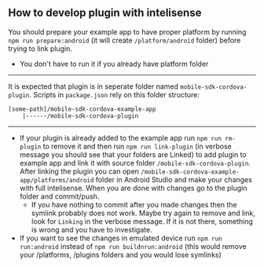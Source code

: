 ## How to develop plugin with intelisense

You should prepare your example app to have proper platform by running `npm run prepare:android` (it will create `/platform/android` folder) before trying to link plugin.
- You don't have to run it if you already have platform folder
---
It is expected that plugin is in seperate folder named `mobile-sdk-cordova-plugin`. Scripts in `package.json` rely on this folder structure:
```
[some-path]/mobile-sdk-cordova-example-app
    |------/mobile-sdk-cordova-plugin
```
---
- If your plugin is already added to the example app run `npm run rm-plugin` to remove it and then run `npm run link-plugin` (in verbose message you should see that your folders are Linked) to add plugin to example app and link it with source folder `/mobile-sdk-cordova-plugin`. After linking the plugin you can open `/mobile-sdk-cordova-example-app/platforms/android` folder in Android Studio and make your changes with full intelisense. When you are done with changes go to the plugin folder and commit/push.
    - If you have nothing to commit after you made changes then the symlink probably does not work. Maybe try again to remove and link, look for `Linking` in the verbose message. If it is not there, something is wrong and you have to investigate.
- If you want to see the changes in emulated device run `npm run run:android` instead of `npm run buildnrun:android` (this would remove your /platforms, /plugins folders and you would lose symlinks)